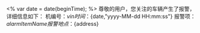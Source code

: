 <%
var date = date(beginTime);
%>
尊敬的用户，您关注的车辆产生了报警，详细信息如下：
机编号：${vin}
时间：${date,"yyyy-MM-dd HH:mm:ss"}
报警项：${alarmItemName}
报警地点：${address}
